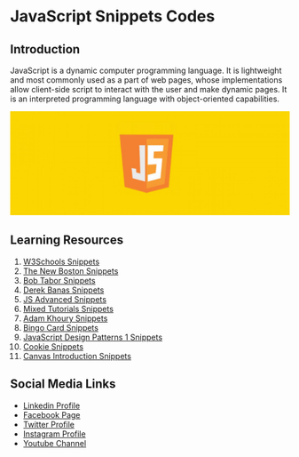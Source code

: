 # JavaScript Snippets Codes

## Introduction

JavaScript is a dynamic computer programming language. It is lightweight and most commonly used as a part of web pages, whose implementations allow client-side script to interact with the user and make dynamic pages. It is an interpreted programming language with object-oriented capabilities.

![Banner Image](github-readme-contents/javascript-banner-image.jpg)

## Learning Resources

1. [W3Schools Snippets](0-w3schools-snippets/)
2. [The New Boston Snippets](1-the-new-boston-snippets/)
3. [Bob Tabor Snippets](2-bob-tabor-snippets/)
4. [Derek Banas Snippets](3-derek-banas-snippets/)
5. [JS Advanced Snippets](4-javascript-advanced-snippets/)
6. [Mixed Tutorials Snippets](5-mixed-tutorials-snippets/)
7. [Adam Khoury Snippets](6-adam-khoury-snippets/)
8. [Bingo Card Snippets](7-bingo-card-snippets/)
9. [JavaScript Design Patterns 1 Snippets](8-javascript-design-patterns-1-snippets/)
10. [Cookie Snippets](9-cookie-snippets/)
11. [Canvas Introduction Snippets](10-canvas-introduction-snippets/)

Social Media Links
---

* [Linkedin Profile](https://www.linkedin.com/in/gunarakulangunaretnam/)
* [Facebook Page](https://www.facebook.com/gunarakulangunaretnam)
* [Twitter Profile](https://twitter.com/gunarakulan)
* [Instagram Profile](https://www.instagram.com/gunarakulangunaretnam/)
* [Youtube Channel](https://www.youtube.com/channel/UCMWkED5sabgVZSCKjZuRJXA)
